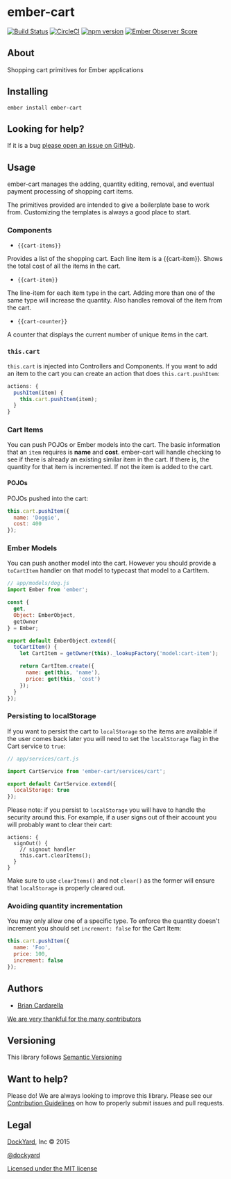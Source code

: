 # ember-cart #

[![Build Status](https://travis-ci.org/DockYard/ember-cart.svg?branch=master)](https://travis-ci.org/DockYard/ember-cart) [![CircleCI](https://circleci.com/gh/DockYard/ember-cart.svg?style=shield)](https://circleci.com/gh/DockYard/ember-cart) [![npm version](https://badge.fury.io/js/ember-cart.svg)](https://badge.fury.io/js/ember-cart) [![Ember Observer Score](http://emberobserver.com/badges/ember-cart.svg)](http://emberobserver.com/addons/ember-cart)

## About ##

Shopping cart primitives for Ember applications

## Installing ##

`ember install ember-cart`

## Looking for help? ##

If it is a bug [please open an issue on GitHub](https://github.com/dockyard/ember-cart/issues).

## Usage ##

ember-cart manages the adding, quantity editing, removal, and eventual
payment processing of shopping cart items.

The primitives provided are intended to give a boilerplate base to work
from. Customizing the templates is always a good place to start.

### Components

* `{{cart-items}}`

Provides a list of the shopping cart. Each line item is a {{cart-item}}.
Shows the total cost of all the items in the cart.

* `{{cart-item}}`

The line-item for each item type in the cart. Adding more than one of
the same type will increase the quantity. Also handles removal of the
item from the cart.

* `{{cart-counter}}`

A counter that displays the current number of unique items in the cart.

### `this.cart`

`this.cart` is injected into Controllers and Components. If you want to
add an item to the cart you can create an action that does
`this.cart.pushItem`:

```javascript
actions: {
  pushItem(item) {
    this.cart.pushItem(item);
  }
}
```

### Cart Items

You can push POJOs or Ember models into the cart. The basic information
that an `item` requires is **name** and **cost**. ember-cart will handle
checking to see if there is already an existing similar item in the
cart. If there is, the quantity for that item is incremented. If not the
item is added to the cart.

#### POJOs

POJOs pushed into the cart:

```js
this.cart.pushItem({
  name: 'Doggie',
  cost: 400
});
```

### Ember Models

You can push another model into the cart. However you should provide a
`toCartItem` handler on that model to typecast that model to a CartItem.

```javascript
// app/models/dog.js
import Ember from 'ember';

const {
  get,
  Object: EmberObject,
  getOwner
} = Ember;

export default EmberObject.extend({
  toCartItem() {
    let CartItem = getOwner(this)._lookupFactory('model:cart-item');

    return CartItem.create({
      name: get(this, 'name'),
      price: get(this, 'cost')
    });
  }
});
```

### Persisting to localStorage

If you want to persist the cart to `localStorage` so the items are
available if the user comes back later you will need to set the
`localStorage` flag in the Cart service to `true`:

```js
// app/services/cart.js

import CartService from 'ember-cart/services/cart';

export default CartService.extend({
  localStorage: true
});
```

Please note: if you persist to `localStorage` you will have to handle
the security around this. For example, if a user signs out of their
account you will probably want to clear their cart:

```javscript
actions: {
  signOut() {
    // signout handler
    this.cart.clearItems();
  }
}
```

Make sure to use `clearItems()` and not `clear()` as the former will
ensure that `localStorage` is properly cleared out.

### Avoiding quantity incrementation

You may only allow one of a specific type. To enforce the quantity
doesn't increment you should set `increment: false` for the Cart Item:

```js
this.cart.pushItem({
  name: 'Foo',
  price: 100,
  increment: false
});
```

## Authors ##

* [Brian Cardarella](http://twitter.com/bcardarella)

[We are very thankful for the many contributors](https://github.com/dockyard/ember-cart/graphs/contributors)

## Versioning ##

This library follows [Semantic Versioning](http://semver.org)

## Want to help? ##

Please do! We are always looking to improve this library. Please see our
[Contribution Guidelines](https://github.com/dockyard/ember-cart/blob/master/CONTRIBUTING.md)
on how to properly submit issues and pull requests.

## Legal ##

[DockYard](http://dockyard.com/ember-consulting), Inc &copy; 2015

[@dockyard](http://twitter.com/dockyard)

[Licensed under the MIT license](http://www.opensource.org/licenses/mit-license.php)
